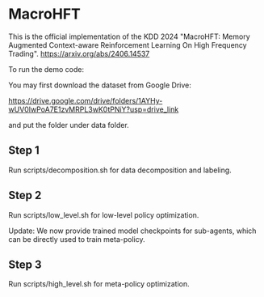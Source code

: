 # MacroHFT
This is the official implementation of the KDD 2024 "MacroHFT: Memory Augmented Context-aware Reinforcement Learning On High Frequency Trading".
https://arxiv.org/abs/2406.14537

To run the demo code:

You may first download the dataset from Google Drive:

https://drive.google.com/drive/folders/1AYHy-wUV0IwPoA7E1zvMRPL3wK0tPNiY?usp=drive_link

and put the folder under data folder.

## Step 1
Run scripts/decomposition.sh for data decomposition and labeling. 
## Step 2
Run scripts/low_level.sh for low-level policy optimization. 

Update: We now provide trained model checkpoints for sub-agents, which can be directly used to train meta-policy.
## Step 3
Run scripts/high_level.sh for meta-policy optimization. 
